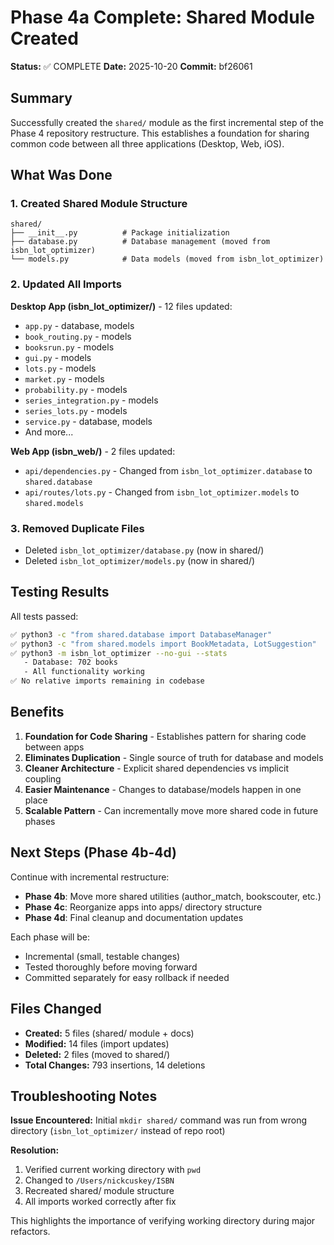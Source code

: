# Phase 4a Complete: Shared Module Created

**Status:** ✅ COMPLETE
**Date:** 2025-10-20
**Commit:** bf26061

## Summary

Successfully created the `shared/` module as the first incremental step of the Phase 4 repository restructure. This establishes a foundation for sharing common code between all three applications (Desktop, Web, iOS).

## What Was Done

### 1. Created Shared Module Structure
```
shared/
├── __init__.py          # Package initialization
├── database.py          # Database management (moved from isbn_lot_optimizer)
└── models.py            # Data models (moved from isbn_lot_optimizer)
```

### 2. Updated All Imports

**Desktop App (isbn_lot_optimizer/)** - 12 files updated:
- `app.py` - database, models
- `book_routing.py` - models
- `booksrun.py` - models
- `gui.py` - models
- `lots.py` - models
- `market.py` - models
- `probability.py` - models
- `series_integration.py` - models
- `series_lots.py` - models
- `service.py` - database, models
- And more...

**Web App (isbn_web/)** - 2 files updated:
- `api/dependencies.py` - Changed from `isbn_lot_optimizer.database` to `shared.database`
- `api/routes/lots.py` - Changed from `isbn_lot_optimizer.models` to `shared.models`

### 3. Removed Duplicate Files
- Deleted `isbn_lot_optimizer/database.py` (now in shared/)
- Deleted `isbn_lot_optimizer/models.py` (now in shared/)

## Testing Results

All tests passed:

```bash
✅ python3 -c "from shared.database import DatabaseManager"
✅ python3 -c "from shared.models import BookMetadata, LotSuggestion"
✅ python3 -m isbn_lot_optimizer --no-gui --stats
   - Database: 702 books
   - All functionality working
✅ No relative imports remaining in codebase
```

## Benefits

1. **Foundation for Code Sharing** - Establishes pattern for sharing code between apps
2. **Eliminates Duplication** - Single source of truth for database and models
3. **Cleaner Architecture** - Explicit shared dependencies vs implicit coupling
4. **Easier Maintenance** - Changes to database/models happen in one place
5. **Scalable Pattern** - Can incrementally move more shared code in future phases

## Next Steps (Phase 4b-4d)

Continue with incremental restructure:

- **Phase 4b**: Move more shared utilities (author_match, bookscouter, etc.)
- **Phase 4c**: Reorganize apps into apps/ directory structure
- **Phase 4d**: Final cleanup and documentation updates

Each phase will be:
- Incremental (small, testable changes)
- Tested thoroughly before moving forward
- Committed separately for easy rollback if needed

## Files Changed

- **Created:** 5 files (shared/ module + docs)
- **Modified:** 14 files (import updates)
- **Deleted:** 2 files (moved to shared/)
- **Total Changes:** 793 insertions, 14 deletions

## Troubleshooting Notes

**Issue Encountered:** Initial `mkdir shared/` command was run from wrong directory (`isbn_lot_optimizer/` instead of repo root)

**Resolution:**
1. Verified current working directory with `pwd`
2. Changed to `/Users/nickcuskey/ISBN`
3. Recreated shared/ module structure
4. All imports worked correctly after fix

This highlights the importance of verifying working directory during major refactors.
